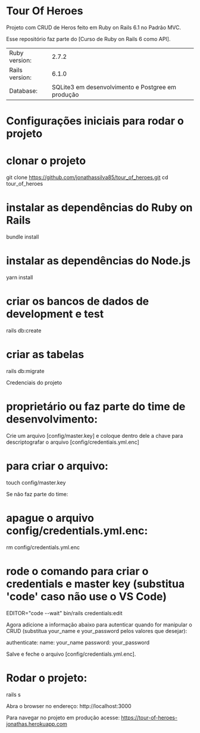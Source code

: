 # Tour Of Heroes

Projeto com CRUD de Heros feito em Ruby on Rails 6.1 no Padrão MVC.

Esse repositório faz parte do [Curso de Ruby on Rails 6 como API].

<table>
    <tr>
        <td>Ruby version:</td>
        <td>2.7.2</td>
    </tr>
    <tr>
        <td>Rails version:</td>
        <td>6.1.0</td>
    </tr>
    <tr>
        <td>Database:</td>
        <td>SQLite3 em desenvolvimento e Postgree em produção</td>
    </tr>
</table>
    
# Configurações iniciais para rodar o projeto

# clonar o projeto

git clone https://github.com/jonathassilva85/tour_of_heroes.git
cd tour_of_heroes

# instalar as dependências do Ruby on Rails

bundle install

# instalar as dependências do Node.js

yarn install

# criar os bancos de dados de development e test

rails db:create

# criar as tabelas

rails db:migrate

Credenciais do projeto

# proprietário ou faz parte do time de desenvolvimento:

Crie um arquivo [config/master.key] e coloque dentro dele a chave para descriptografar o arquivo [config/credentiais.yml.enc]

# para criar o arquivo:

touch config/master.key

Se não faz parte do time:

# apague o arquivo config/credentials.yml.enc:

rm config/credentials.yml.enc

# rode o comando para criar o credentials e master key (substitua 'code' caso não use o VS Code)

EDITOR="code --wait" bin/rails credentials:edit

Agora adicione a informação abaixo para autenticar quando for manipular o CRUD (substitua your_name e your_password pelos valores que desejar):

authenticate:
name: your_name
password: your_password

Salve e feche o arquivo [config/credentials.yml.enc].

# Rodar o projeto:

rails s

Abra o browser no endereço: http://localhost:3000

Para navegar no projeto em produção acesse: https://tour-of-heroes-jonathas.herokuapp.com
